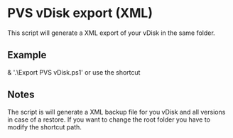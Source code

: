# PVS vDisk export (XML)
This script will generate a XML export of your vDisk in the same folder.

## Example
& '.\Export PVS vDisk.ps1' or use the shortcut

## Notes
The script is will generate a XML backup file for you vDisk and all versions in case of a restore. If you want to change the root folder you have to modify the shortcut path. 